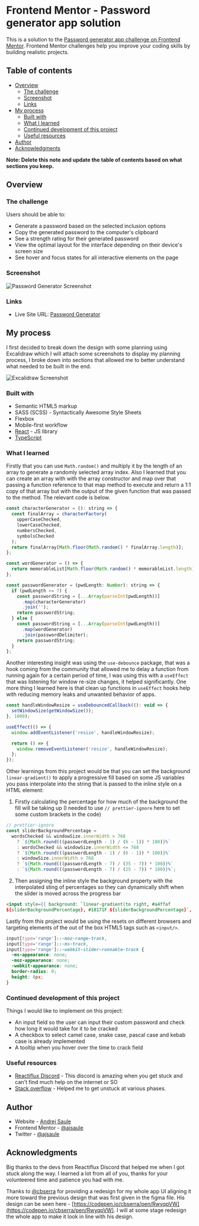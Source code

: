 # Frontend Mentor - Password generator app solution

This is a solution to the [Password generator app challenge on Frontend Mentor](https://www.frontendmentor.io/challenges/password-generator-app-Mr8CLycqjh). Frontend Mentor challenges help you improve your coding skills by building realistic projects.

## Table of contents

- [Overview](#overview)
  - [The challenge](#the-challenge)
  - [Screenshot](#screenshot)
  - [Links](#links)
- [My process](#my-process)
  - [Built with](#built-with)
  - [What I learned](#what-i-learned)
  - [Continued development of this project](#continued-development)
  - [Useful resources](#useful-resources)
- [Author](#author)
- [Acknowledgments](#acknowledgments)

**Note: Delete this note and update the table of contents based on what sections you keep.**

## Overview

### The challenge

Users should be able to:

- Generate a password based on the selected inclusion options
- Copy the generated password to the computer's clipboard
- See a strength rating for their generated password
- View the optimal layout for the interface depending on their device's screen size
- See hover and focus states for all interactive elements on the page

### Screenshot

![Password Generator Screenshot](./public/password-generator-screenshot.png)

### Links

- Live Site URL: [Password Generator](https://password-generator-ajsaule.vercel.app)

## My process

I first decided to break down the design with some planning using Excalidraw which I will attach some screenshots to display my planning process, I broke down into sections that allowed me to better understand what needed to be built in the end.

![Excalidraw Screenshot](./public/excalidraw-screenshot.png)

### Built with

- Semantic HTML5 markup
- SASS (SCSS) - Syntactically Awesome Style Sheets
- Flexbox
- Mobile-first workflow
- [React](https://reactjs.org/) - JS library
- [TypeScript](https://www.typescriptlang.org/)

### What I learned

Firstly that you can use `Math.random()` and multiply it by the length of an array to generate a randomly selected array index. Also I learned that you can create an array with with the array constructor and map over that passing a function reference to that map method to execute and return a 1:1 copy of that array but with the output of the given function that was passed to the method. The relevant code is below.

```js
const characterGenerator = (): string => {
  const finalArray = characterFactory(
    upperCaseChecked,
    lowerCaseChecked,
    numbersChecked,
    symbolsChecked
  );
  return finalArray[Math.floor(Math.random() * finalArray.length)];
};

const wordGenerator = () => {
  return memorableList[Math.floor(Math.random() * memorableList.length)];
};

const passwordGenerator = (pwdLength: Number): string => {
  if (pwdLength >= 7) {
    const passwordString = [...Array(parseInt(pwdLength))]
      .map(characterGenerator)
      .join('');
    return passwordString;
  } else {
    const passwordString = [...Array(parseInt(pwdLength))]
      .map(wordGenerator)
      .join(passwordDelimiter);
    return passwordString;
  }
};
```

Another interesting insight was using the `use-debounce` package, that was a hook coming from the community that allowed me to delay a function from running again for a certain period of time, I was using this with a `useEffect` that was listening for window re-size changes, it helped significantly. One more thing I learned here is that clean up functions in `useEffect` hooks help with reducing memory leaks and unwanted behavior of apps.

```js
const handleWindowResize = useDebouncedCallback((): void => {
  setWindowSize(getWindowSize());
}, 1000);

useEffect(() => {
  window.addEventListener('resize', handleWindowResize);

  return () => {
    window.removeEventListener('resize', handleWindowResize);
  };
});
```

Other learnings from this project would be that you can set the background `linear-gradient()` to apply a progressive fill based on some JS variables you pass interpolate into the string that is passed to the inline style on a HTML element:

1. Firstly calculating the percentage for how much of the background the fill will be taking up (I needed to use `// prettier-ignore` here to set some custom brackets in the code)

```js
// prettier-ignore
const sliderBackgroundPercentage =
  wordsChecked && windowSize.innerWidth > 768
    ? `${Math.round(((passwordLength - 1) / (6 - 1)) * 100)}%`
    : wordsChecked && windowSize.innerWidth <= 768
    ? `${Math.round(((passwordLength - 1) / (6 - 1)) * 100)}%`
    : windowSize.innerWidth > 768
    ? `${Math.round(((passwordLength - 7) / (35 - 7)) * 100)}%`
    : `${Math.round(((passwordLength - 7) / (25 - 7)) * 100)}%`;
```

2. Then assigning the inline style the background property with the interpolated sting of percentages so they can dynamically shift when the slider is moved across the progress bar

```html
<input style={{ background: `linear-gradient(to right, #a4ffaf
${sliderBackgroundPercentage}, #18171F ${sliderBackgroundPercentage}`, }} ... />
```

Lastly from this project would be using the resets on different browsers and targeting elements of the out of the box HTML5 tags such as `<input/>`.

```css
input[type='range']::-moz-range-track,
input[type='range']::-ms-track,
input[type='range']::-webkit-slider-runnable-track {
  -ms-appearance: none;
  -moz-appearance: none;
  -webkit-appearance: none;
  border-radius: 0;
  height: 8px;
}
```

### Continued development of this project

Things I would like to implement on this project:

- An input field so the user can input their custom password and check how long it would take for it to be cracked
- A checkbox to select camel case, snake case, pascal case and kebab case is already implemented
- A tooltip when you hover over the time to crack field

### Useful resources

- [Reactiflux Discord](https://www.reactiflux.com/) - This discord is amazing when you get stuck and can't find much help on the internet or SO
- [Stack overflow](https://www.stackoverflow.com/) - Helped me to get unstuck at various phases.

## Author

- Website - [Andrej Saule](https://www.andrejsaule.com)
- Frontend Mentor - [@ajsaule](https://www.frontendmentor.io/profile/ajsaule)
- Twitter - [@ajsaule](https://www.twitter.com/ajsaule)

## Acknowledgments

Big thanks to the devs from Reactiflux Discord that helped me when I got stuck along the way. I learned a lot from all of you, thanks for your volunteered time and patience you had with me.

Thanks to [@cbserra](https://www.frontendmentor.io/profile/cbserra) for providing a redesign for my whole app UI aligning it more toward the previous design that was first given in the figma file. His design can be seen here - [https://codepen.io/cbserra/pen/RwyqpVW](https://codepen.io/cbserra/pen/RwyqpVW). I will at some stage redesign the whole app to make it look in line with his design.

